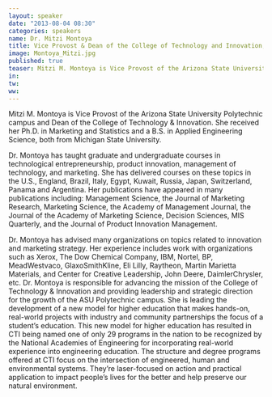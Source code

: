```yaml
---
layout: speaker
date: "2013-08-04 08:30"
categories: speakers
name: Dr. Mitzi Montoya
title: Vice Provost & Dean of the College of Technology and Innovation, Arizona State University 
image: Montoya_Mitzi.jpg
published: true
teaser: Mitzi M. Montoya is Vice Provost of the Arizona State University Polytechnic campus and Dean of the College of Technology & Innovation. She received her Ph.D. in Marketing and Statistics and a B.S. in Applied Engineering Science, both from Michigan State University.   
in:
tw:
ww: 
---
```

Mitzi M. Montoya is Vice Provost of the Arizona State University Polytechnic campus and Dean of the College of Technology & Innovation. She received her Ph.D. in Marketing and Statistics and a B.S. in Applied Engineering Science, both from Michigan State University. Dr. Montoya has taught graduate and undergraduate courses in technological entrepreneurship, product innovation, management of technology, and marketing. She has delivered courses on these topics in the U.S., England, Brazil, Italy, Egypt, Kuwait, Russia, Japan, Switzerland, Panama and Argentina. Her publications have appeared in many publications including: Management Science, the Journal of Marketing Research, Marketing Science, the Academy of Management Journal, the Journal of the Academy of Marketing Science, Decision Sciences, MIS Quarterly, and the Journal of Product Innovation Management.Dr. Montoya has advised many organizations on topics related to innovation and marketing strategy. Her experience includes work with organizations such as Xerox, The Dow Chemical Company, IBM, Nortel, BP, MeadWestvaco, GlaxoSmithKline, Eli Lilly, Raytheon, Martin Marietta Materials, and Center for Creative Leadership, John Deere, DaimlerChrysler, etc.Dr. Montoya is responsible for advancing the mission of the College of Technology & Innovation and providing leadership and strategic direction for the growth of the ASU Polytechnic campus. She is leading the development of a new model for higher education that makes hands-on, real-world projects with industry and community partnerships the focus of a student’s education.This new model for higher education has resulted in CTI being named one of only 29 programs in the nation to be recognized by the National Academies of Engineering for incorporating real-world experience into engineering education.The structure and degree programs offered at CTI focus on the intersection of engineered, human and environmental systems. They’re laser-focused on action and practical application to impact people’s lives for the better and help preserve our natural environment.